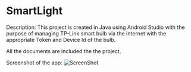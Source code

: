# SmartLight

Description: This project is created in Java using Android Studio with the purpose of managing TP-Link smart bulb via the internet with the appropriate Token and Device Id of the bulb.

All the documents are included the the project.

Screenshot of the app:
![ScreenShot](https://github.com/dangnguyen0402/SmartLight/screenshots/Screenshot_1.jpg)
